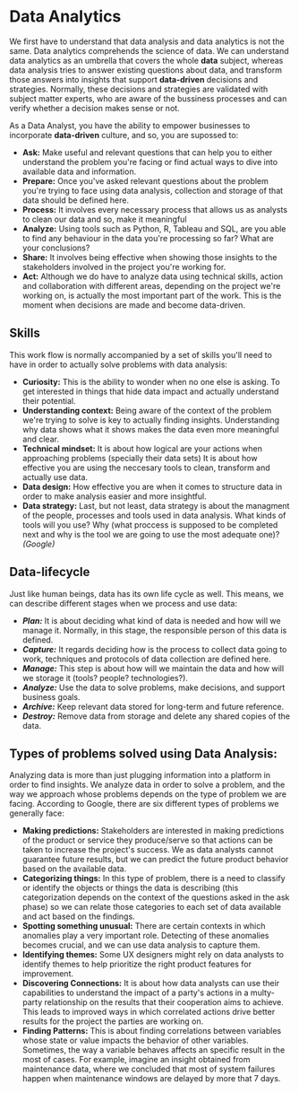 # Data Analytics
We first have to understand that data analysis and data analytics is not the same.
Data analytics comprehends the science of data. We can understand data analytics as an umbrella that covers the whole **data** subject, whereas data analysis tries to answer existing questions about data, and transform those answers into insights that support **data-driven** decisions and strategies.
Normally, these decisions and strategies are validated with subject matter experts, who are aware of the bussiness processes and can verify whether a decision makes sense or not.

As a Data Analyst, you have the ability to empower businesses to incorporate **data-driven** culture, and so, you are supossed to:
- **Ask:** Make useful and relevant questions that can help you to either understand the problem you're facing or find actual ways to dive into available data and information.
- **Prepare:** Once you've asked relevant questions about the problem you're trying to face using data analysis, collection and storage of that data should be defined here.
- **Process:** It involves every necessary process that allows us as analysts to clean our data and so, make it meaningful
- **Analyze:** Using tools such as Python, R, Tableau and SQL, are you able to find any behaviour in the data you're processing so far? What are your conclusions?
- **Share:** It involves being effective when showing those insights to the stakeholders involved in the project you're working for.
- **Act:** Although we do have to analyze data using technical skills, action and collaboration with different areas, depending on the project we're working on, is actually the most important part of the work. This is the moment when decisions are made and become data-driven.

## Skills
This work flow is normally accompanied by a set of skills you'll need to have in order to actually solve problems with data analysis:

 - **Curiosity:** This is the ability to wonder when no one else is asking. To get interested in things that hide data impact and actually understand their potential.
 - **Understanding context:** Being aware of the context of the problem we're trying to solve is key to actually finding insights. Understanding why data shows what it shows makes the data even more meaningful and clear.
 - **Technical mindset:** It is about how logical are your actions when approaching problems (specially their data sets) It is about how effective you are using the neccesary tools to clean, transform and actually use data.
 - **Data design:** How effective you are when it comes to structure data in order to make analysis easier and more insightful.
 - **Data strategy:** Last, but not least, data strategy is about the managment of the people, processes and tools used in data analysis. What kinds of tools will you use? Why (what proccess is supposed to be completed next and why is the tool we are going to use the most adequate one)?
 *(Google)*
## Data-lifecycle
Just like human beings, data has its own life cycle as well.
This means, we can describe different stages when we process and use data:
- ***Plan:*** It is about deciding what kind of data is needed and how will we manage it. Normally, in this stage, the responsible person of this data is defined.
- ***Capture:*** It regards deciding how is the process to collect data going to work, techniques and protocols of data collection are defined here.
- ***Manage:*** This step is about how will we maintain the data and how will we storage it (tools? people? technologies?).
- ***Analyze:*** Use the data to solve problems, make decisions, and support business goals.
- ***Archive:*** Keep relevant data stored for long-term and future reference.
- ***Destroy:*** Remove data from storage and delete any shared copies of the data.

## Types of problems solved using Data Analysis:
Analyzing data is more than just plugging information into a platform in order to find insights. We analyze data in order to solve a problem, and the way we approach whose problems depends on the type of problem we are facing.
According to Google, there are six different types of problems we generally face:
- **Making predictions:** Stakeholders are interested in making predictions of the product or service they produce/serve so that actions can be taken to increase the project's success. We as data analysts cannot guarantee future results, but we can predict the future product behavior based on the available data.
- **Categorizing things:** In this type of problem, there is a need to classify or identify the objects or things the data is describing (this categorization depends on the context of the questions asked in the ask phase) so we can relate those categories to each set of data available and act based on the findings.
- **Spotting something unusual:** There are certain contexts in which anomalies play a very important role. Detecting of these anomalies becomes crucial, and we can use data analysis to capture them.
- **Identifying themes:** Some UX designers might rely on data analysts to identify themes to help prioritize the right product features for improvement.
- **Discovering Connections:** It is about how data analysts can use their capabilities to understand the impact of a party's actions in a multy-party relationship on the results that their cooperation aims to achieve.
This leads to improved ways in which correlated actions drive better results for the project the parties are working on.
- **Finding Patterns:** This is about finding correlations between variables whose state or value impacts the behavior of other variables. Sometimes, the way  a variable behaves affects an specific result in the most of cases.
For example, imagine an insight obtained from maintenance data, where we concluded that most of system failures happen when maintenance windows are delayed by more that 7 days.
